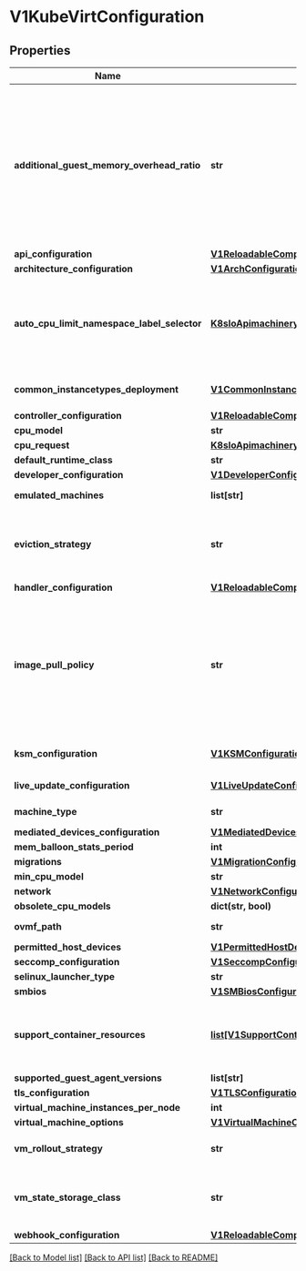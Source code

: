 # V1KubeVirtConfiguration

## Properties
Name | Type | Description | Notes
------------ | ------------- | ------------- | -------------
**additional_guest_memory_overhead_ratio** | **str** | AdditionalGuestMemoryOverheadRatio can be used to increase the virtualization infrastructure overhead. This is useful, since the calculation of this overhead is not accurate and cannot be entirely known in advance. The ratio that is being set determines by which factor to increase the overhead calculated by Kubevirt. A higher ratio means that the VMs would be less compromised by node pressures, but would mean that fewer VMs could be scheduled to a node. If not set, the default is 1. | [optional] 
**api_configuration** | [**V1ReloadableComponentConfiguration**](V1ReloadableComponentConfiguration.md) |  | [optional] 
**architecture_configuration** | [**V1ArchConfiguration**](V1ArchConfiguration.md) |  | [optional] 
**auto_cpu_limit_namespace_label_selector** | [**K8sIoApimachineryPkgApisMetaV1LabelSelector**](K8sIoApimachineryPkgApisMetaV1LabelSelector.md) | When set, AutoCPULimitNamespaceLabelSelector will set a CPU limit on virt-launcher for VMIs running inside namespaces that match the label selector. The CPU limit will equal the number of requested vCPUs. This setting does not apply to VMIs with dedicated CPUs. | [optional] 
**common_instancetypes_deployment** | [**V1CommonInstancetypesDeployment**](V1CommonInstancetypesDeployment.md) | CommonInstancetypesDeployment controls the deployment of common-instancetypes resources | [optional] 
**controller_configuration** | [**V1ReloadableComponentConfiguration**](V1ReloadableComponentConfiguration.md) |  | [optional] 
**cpu_model** | **str** |  | [optional] 
**cpu_request** | [**K8sIoApimachineryPkgApiResourceQuantity**](K8sIoApimachineryPkgApiResourceQuantity.md) |  | [optional] 
**default_runtime_class** | **str** |  | [optional] 
**developer_configuration** | [**V1DeveloperConfiguration**](V1DeveloperConfiguration.md) |  | [optional] 
**emulated_machines** | **list[str]** | Deprecated. Use architectureConfiguration instead. | [optional] 
**eviction_strategy** | **str** | EvictionStrategy defines at the cluster level if the VirtualMachineInstance should be migrated instead of shut-off in case of a node drain. If the VirtualMachineInstance specific field is set it overrides the cluster level one. | [optional] 
**handler_configuration** | [**V1ReloadableComponentConfiguration**](V1ReloadableComponentConfiguration.md) |  | [optional] 
**image_pull_policy** | **str** | Possible enum values:  - &#x60;\&quot;Always\&quot;&#x60; means that kubelet always attempts to pull the latest image. Container will fail If the pull fails.  - &#x60;\&quot;IfNotPresent\&quot;&#x60; means that kubelet pulls if the image isn&#39;t present on disk. Container will fail if the image isn&#39;t present and the pull fails.  - &#x60;\&quot;Never\&quot;&#x60; means that kubelet never pulls an image, but only uses a local image. Container will fail if the image isn&#39;t present | [optional] 
**ksm_configuration** | [**V1KSMConfiguration**](V1KSMConfiguration.md) | KSMConfiguration holds the information regarding the enabling the KSM in the nodes (if available). | [optional] 
**live_update_configuration** | [**V1LiveUpdateConfiguration**](V1LiveUpdateConfiguration.md) | LiveUpdateConfiguration holds defaults for live update features | [optional] 
**machine_type** | **str** | Deprecated. Use architectureConfiguration instead. | [optional] 
**mediated_devices_configuration** | [**V1MediatedDevicesConfiguration**](V1MediatedDevicesConfiguration.md) |  | [optional] 
**mem_balloon_stats_period** | **int** |  | [optional] 
**migrations** | [**V1MigrationConfiguration**](V1MigrationConfiguration.md) |  | [optional] 
**min_cpu_model** | **str** |  | [optional] 
**network** | [**V1NetworkConfiguration**](V1NetworkConfiguration.md) |  | [optional] 
**obsolete_cpu_models** | **dict(str, bool)** |  | [optional] 
**ovmf_path** | **str** | Deprecated. Use architectureConfiguration instead. | [optional] 
**permitted_host_devices** | [**V1PermittedHostDevices**](V1PermittedHostDevices.md) |  | [optional] 
**seccomp_configuration** | [**V1SeccompConfiguration**](V1SeccompConfiguration.md) |  | [optional] 
**selinux_launcher_type** | **str** |  | [optional] 
**smbios** | [**V1SMBiosConfiguration**](V1SMBiosConfiguration.md) |  | [optional] 
**support_container_resources** | [**list[V1SupportContainerResources]**](V1SupportContainerResources.md) | SupportContainerResources specifies the resource requirements for various types of supporting containers such as container disks/virtiofs/sidecars and hotplug attachment pods. If omitted a sensible default will be supplied. | [optional] 
**supported_guest_agent_versions** | **list[str]** | deprecated | [optional] 
**tls_configuration** | [**V1TLSConfiguration**](V1TLSConfiguration.md) |  | [optional] 
**virtual_machine_instances_per_node** | **int** |  | [optional] 
**virtual_machine_options** | [**V1VirtualMachineOptions**](V1VirtualMachineOptions.md) |  | [optional] 
**vm_rollout_strategy** | **str** | VMRolloutStrategy defines how changes to a VM object propagate to its VMI | [optional] 
**vm_state_storage_class** | **str** | VMStateStorageClass is the name of the storage class to use for the PVCs created to preserve VM state, like TPM. The storage class must support RWX in filesystem mode. | [optional] 
**webhook_configuration** | [**V1ReloadableComponentConfiguration**](V1ReloadableComponentConfiguration.md) |  | [optional] 

[[Back to Model list]](../README.md#documentation-for-models) [[Back to API list]](../README.md#documentation-for-api-endpoints) [[Back to README]](../README.md)


